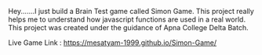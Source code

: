 Hey.......I just build a Brain Test game called Simon Game. This project really helps me to understand how javascript functions are used in a real world.
This project was created under the guidance of Apna College Delta Batch.

Live Game Link : https://mesatyam-1999.github.io/Simon-Game/
